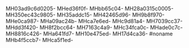 MH03ad9c6d0205-
MHed36f0f-
MHbb65c04-
MH28a0315c0005-
MH350ec43c9805-
MH35addc15-
MH42465d96-
MH9b8f970-
MHe0ca987-
MHa09ac24b-
MHca7e6ed-
MHc9d81a4-
MH7039cc37-
MHdd3f420-
MH8f2bcc64-
MH7163c4a9-
MHc34fca0c-
MHade0c7c-
MH8816c426-
MHa641fd7-
MH10e475ed-
MH17d4ca36-
#noname
MHb4f5ccb7-
MHca5f1ed-